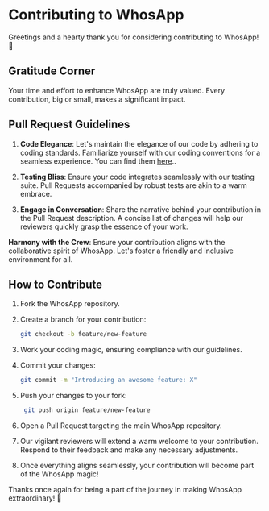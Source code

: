 # Contributing to WhosApp

Greetings and a hearty thank you for considering contributing to WhosApp! 👋

## Gratitude Corner

Your time and effort to enhance WhosApp are truly valued. Every contribution, big or small, makes a significant impact.

## Pull Request Guidelines
1. **Code Elegance**: Let's maintain the elegance of our code by adhering to coding standards. Familiarize yourself with our coding conventions for a seamless experience. You can find them [here](https://peps.python.org/pep-0008/)..

2. **Testing Bliss**: Ensure your code integrates seamlessly with our testing suite. Pull Requests accompanied by robust tests are akin to a warm embrace.

3. **Engage in Conversation**: Share the narrative behind your contribution in the Pull Request description. A concise list of changes will help our reviewers quickly grasp the essence of your work.

**Harmony with the Crew**: Ensure your contribution aligns with the collaborative spirit of WhosApp. Let's foster a friendly and inclusive environment for all.

## How to Contribute

1. Fork the WhosApp repository.

2. Create a branch for your contribution:
   ```sh
   git checkout -b feature/new-feature
   ```
3. Work your coding magic, ensuring compliance with our guidelines.
4. Commit your changes:
   ```sh
   git commit -m "Introducing an awesome feature: X"
   ```
5. Push your changes to your fork:
   ```sh
    git push origin feature/new-feature
    ```
6. Open a Pull Request targeting the main WhosApp repository.
7. Our vigilant reviewers will extend a warm welcome to your contribution. Respond to their feedback and make any necessary adjustments.
8. Once everything aligns seamlessly, your contribution will become part of the WhosApp magic!

Thanks once again for being a part of the journey in making WhosApp extraordinary! 🚀
